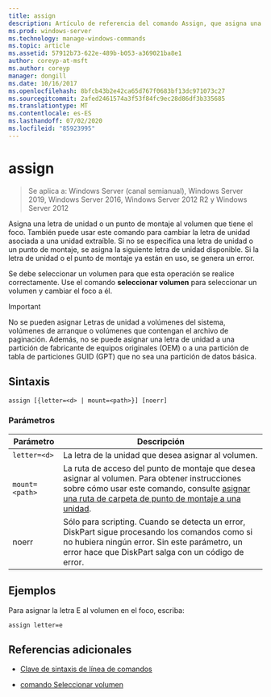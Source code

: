 ```yaml
---
title: assign
description: Artículo de referencia del comando Assign, que asigna una letra de unidad o un punto de montaje al volumen que tiene el foco.
ms.prod: windows-server
ms.technology: manage-windows-commands
ms.topic: article
ms.assetid: 57912b73-622e-489b-b053-a369021ba8e1
author: coreyp-at-msft
ms.author: coreyp
manager: dongill
ms.date: 10/16/2017
ms.openlocfilehash: 8bfcb43b2e42ca65d767f0683bf13dc971073c27
ms.sourcegitcommit: 2afed2461574a3f53f84fc9ec28d86df3b335685
ms.translationtype: MT
ms.contentlocale: es-ES
ms.lasthandoff: 07/02/2020
ms.locfileid: "85923995"
---
```

# <a name="assign"></a>assign

> Se aplica a: Windows Server (canal semianual), Windows Server 2019, Windows Server 2016, Windows Server 2012 R2 y Windows Server 2012

Asigna una letra de unidad o un punto de montaje al volumen que tiene el foco. También puede usar este comando para cambiar la letra de unidad asociada a una unidad extraíble. Si no se especifica una letra de unidad o un punto de montaje, se asigna la siguiente letra de unidad disponible. Si la letra de unidad o el punto de montaje ya están en uso, se genera un error.

Se debe seleccionar un volumen para que esta operación se realice correctamente. Use el comando **seleccionar volumen** para seleccionar un volumen y cambiar el foco a él.

> [!IMPORTANT]
> No se pueden asignar Letras de unidad a volúmenes del sistema, volúmenes de arranque o volúmenes que contengan el archivo de paginación. Además, no se puede asignar una letra de unidad a una partición de fabricante de equipos originales (OEM) o a una partición de tabla de particiones GUID (GPT) que no sea una partición de datos básica.

## <a name="syntax"></a>Sintaxis

```
assign [{letter=<d> | mount=<path>}] [noerr]
```

### <a name="parameters"></a>Parámetros

| Parámetro | Descripción |
| --------- | ----------- |
| `letter=<d>` | La letra de la unidad que desea asignar al volumen. |
| `mount=<path>` | La ruta de acceso del punto de montaje que desea asignar al volumen. Para obtener instrucciones sobre cómo usar este comando, consulte [asignar una ruta de carpeta de punto de montaje a una unidad](https://docs.microsoft.com/windows-server/storage/disk-management/assign-a-mount-point-folder-path-to-a-drive). |
| noerr | Sólo para scripting. Cuando se detecta un error, DiskPart sigue procesando los comandos como si no hubiera ningún error. Sin este parámetro, un error hace que DiskPart salga con un código de error. |

## <a name="examples"></a>Ejemplos

Para asignar la letra E al volumen en el foco, escriba:

```
assign letter=e
```

## <a name="additional-references"></a>Referencias adicionales

- [Clave de sintaxis de línea de comandos](command-line-syntax-key.md)

- [comando Seleccionar volumen](select-volume.md)